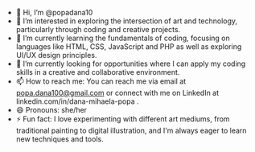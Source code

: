- 👋 Hi, I’m @popadana10
- 👀 I’m interested in exploring the intersection of art and technology, particularly through coding and creative projects.
- 🌱 I’m currently learning the fundamentals of coding, focusing on languages like HTML, CSS, JavaScript and PHP as well as exploring UI/UX design principles.
- 💞️ I’m currently looking for opportunities where I can apply my coding skills in a creative and collaborative environment.
- 📫 How to reach me: You can reach me via email at popa.dana100@gmail.com or connect with me on LinkedIn at linkedin.com/in/dana-mihaela-popa .
- 😄 Pronouns: she/her
- ⚡ Fun fact: I love experimenting with different art mediums, from traditional painting to digital illustration, and I'm always eager to learn new techniques and tools.

<!---
popadana10/popadana10 is a ✨ special ✨ repository because its `README.md` (this file) appears on your GitHub profile.
You can click the Preview link to take a look at your changes.
--->
